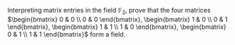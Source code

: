 Interpreting matrix entries in the field $\mathbb{F}_2$, prove that the four matrices
$\begin{bmatrix}
   0 & 0 \\
   0 & 0
\end{bmatrix},
\begin{bmatrix}
   1 & 0 \\
   0 & 1
\end{bmatrix},
\begin{bmatrix}
   1 & 1 \\
   1 & 0
\end{bmatrix},
\begin{bmatrix}
   0 & 1 \\
   1 & 1
\end{bmatrix}$
form a field.